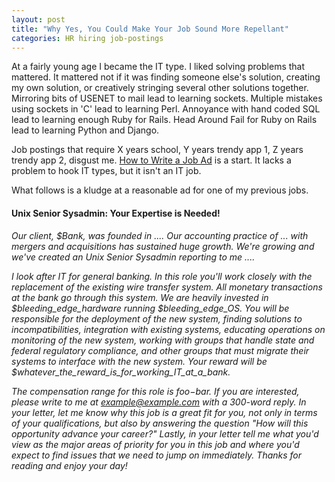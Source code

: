 ```yaml
---
layout: post
title: "Why Yes, You Could Make Your Job Sound More Repellant"
categories: HR hiring job-postings
---
```

At a fairly young age I became the IT type.
I liked solving problems that mattered.
It mattered not if it was finding someone else's solution, creating my own solution, or creatively stringing several other solutions together.
Mirroring bits of USENET to mail lead to learning sockets.
Multiple mistakes using sockets in 'C' lead to learning Perl.
Annoyance with hand coded SQL lead to learning enough Ruby for Rails.
Head Around Fail for Ruby on Rails lead to learning Python and Django.

Job postings that require X years school, Y years trendy app 1, Z years trendy app 2, disgust me.  [How to Write a Job Ad](http://www.humanworkplace.com/write-job-ad/) is a start.  It lacks a problem to hook IT types, but it isn't an IT job.

What follows is a kludge at a reasonable ad for one of my previous jobs.
####  Unix Senior Sysadmin:  Your Expertise is Needed!

*Our client, $Bank, was founded in ....  Our accounting practice of ... with mergers and acquisitions has sustained huge growth.  We're growing and we've created an Unix Senior Sysadmin reporting to me ....*

*I look after IT for general banking.
In this role you'll work closely with the replacement of the existing wire transfer system.
All monetary transactions at the bank go through this system.
We are heavily invested in $bleeding_edge_hardware running $bleeding_edge_OS.
You will be responsible for the deployment of the new system,
finding solutions to incompatibilities,
integration with existing systems,
educating operations on monitoring of the new system,
working with groups that handle state and federal regulatory compliance,
and other groups that must migrate their systems to interface with the new system.
Your reward will be $whatever_the_reward_is_for_working_IT_at_a_bank.*

*The compensation range for this role is $foo-$bar.
If you are interested, please write to me at example@example.com with a 300-word reply.
In your letter, let me know why this job is a great fit for you, not only in terms of your qualifications,
but also by answering the question
"How will this opportunity advance your career?"
Lastly, in your letter tell me what you'd view as the major areas of priority for you in this job and where you'd expect to find issues that we need to jump on immediately.  Thanks for reading and enjoy your day!*

